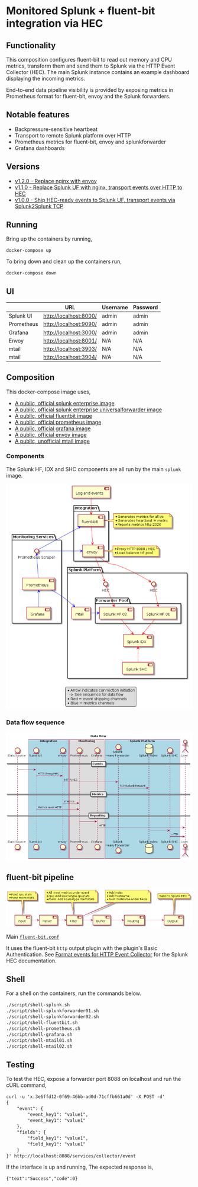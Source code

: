 # Monitored Splunk + fluent-bit integration via HEC

## Functionality

This composition configures fluent-bit to read out memory and CPU metrics,
transform them and send them to Splunk via the HTTP Event Collector (HEC). The
main Splunk instance contains an example dashboard displaying the incoming
metrics.

End-to-end data pipeline visibility is provided by exposing metrics in
Prometheus format for fluent-bit, envoy and the Splunk forwarders.

## Notable features

 - Backpressure-sensitive heartbeat
 - Transport to remote Splunk platform over HTTP
 - Prometheus metrics for fluent-bit, envoy and splunkforwarder
 - Grafana dashboards

## Versions

 - [v1.2.0 - Replace nginx with envoy](https://github.com/michiel/docker-compose-splunk-fluentbit/tree/v1.2.0)
 - [v1.1.0 - Replace Splunk UF with nginx, transport events over HTTP to HEC](https://github.com/michiel/docker-compose-splunk-fluentbit/tree/v1.1.0)
 - [v1.0.0 - Ship HEC-ready events to Splunk UF, transport events via Splunk2Splunk TCP](https://github.com/michiel/docker-compose-splunk-fluentbit/tree/v1.0.0)

## Running

Bring up the containers by running,

    docker-compose up

To bring down and clean up the containers run,

    docker-compose down

## UI   

|                | URL                                              | Username  | Password |
|----------------|--------------------------------------------------|-----------|----------|
| Splunk UI      | [http://localhost:8000/](http://localhost:8000/) | admin     | admin    |
| Prometheus     | [http://localhost:9090/](http://localhost:9090/) | admin     | admin    |
| Grafana        | [http://localhost:3000/](http://localhost:3030/) | admin     | admin    |
| Envoy          | [http://localhost:8001/](http://localhost:8001/) | N/A       | N/A      |
| mtail          | [http://localhost:3903/](http://localhost:3903/) | N/A       | N/A      |
| mtail          | [http://localhost:3904/](http://localhost:3904/) | N/A       | N/A      |

## Composition

This docker-compose image uses,

 - [A public, official splunk enterprise image](https://hub.docker.com/r/splunk/splunk/)
 - [A public, official splunk enterprise universalforwarder image](https://hub.docker.com/r/splunk/universalforwarder/)
 - [A public, official fluentbit image](https://hub.docker.com/r/fluent/fluent-bit/)
 - [A public, official prometheus image](https://hub.docker.com/r/prom/prometheus)
 - [A public, official grafana image](https://hub.docker.com/r/grafana/grafana)
 - [A public, official envoy image](https://hub.docker.com/r/envoyproxy/envoy-alpine)
 - [A public, unofficial mtail image](https://hub.docker.com/r/jaymedh/docker-mtail/)

### Components

The Splunk HF, IDX and SHC components are all run by the main `splunk` image.

![fluent-bit Splunk HEC](/resource/splunk-fluentbit-components.png?raw=true "fluent-bit Splunk HEC")

### Data flow sequence

![fluent-bit Splunk HEC](/resource/splunk-fluentbit-sequence.png?raw=true "fluent-bit Splunk HEC")

## fluent-bit pipeline

![fluent-bit pipeline](/resource/fluent-bit-pipeline.png?raw=true "fluent-bit pipeline")

Main [`fluent-bit.conf`](/volumes/fluent-bit-etc/fluent-bit.conf)

It uses the fluent-bit `http` output plugin with the plugin's Basic
Authentication. See [Format events for HTTP Event Collector](https://docs.splunk.com/Documentation/Splunk/7.0.3/Data/FormateventsforHTTPEventCollector)
for the Splunk HEC documentation.

## Shell

For a shell on the containers, run the commands below.

    ./script/shell-splunk.sh
    ./script/shell-splunkforwarder01.sh
    ./script/shell-splunkforwarder02.sh
    ./script/shell-fluentbit.sh
    ./script/shell-prometheus.sh
    ./script/shell-grafana.sh
    ./script/shell-mtail01.sh
    ./script/shell-mtail02.sh

## Testing

To test the HEC, expose a forwarder port 8088 on localhost and run the cURL
command,

```
curl -u 'x:3e6ffd12-0f69-46bb-ad0d-71cffb661a0d' -X POST -d'
{
    "event": {
        "event_key1": "value1",
        "event_key1": "value1"
    },
    "fields": {
        "field_key1": "value1",
        "field_key1": "value1"
    }
}' http://localhost:8088/services/collector/event
```

If the interface is up and running, The expected response is,

```
{"text":"Success","code":0}
```

